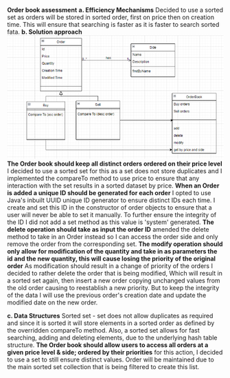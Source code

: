 **Order book assessment**
**a. Efficiency Mechanisms**
Decided to use a sorted set as orders will be stored in sorted order, first on price then on creation time.
This will ensure that searching is faster as it is faster to search sorted fata. 
**b. Solution approach**
![img.png](img.png)
**The Order book should keep all distinct orders ordered on their price level**
I decided to use a sorted set for this as a set does not store duplicates and I implemented
the compareTo method to use price to ensure that any interaction with the set results in 
a sorted dataset by price.
**When an Order is added a unique ID should be generated for each order**
I opted to use Java's inbuilt UUID unique ID generator to ensure distinct IDs each time. 
I create and set this ID in the constructor of order objects to ensure that a user will never be able 
to set it manually. To further ensure the integrity of the ID I did not add a set method as this value is 
'system' generated.
**The delete operation should take as input the order ID**
amended the delete method to take in an Order instead so I can access the order side and only remove the order 
from the corresponding set.
**The modify operation should only allow for modification of the quantity and take in as parameters 
the id and the new quantity, this will cause losing the priority of the original order**
As modification should result in a change of priority of the orders I decided to rather delete the order
that is being modified, Which will result in a sorted set again, then insert a new order copying unchanged 
values from the old order causing to reestablish a new priority. But to keep the integrity of the data I will
use the previous order's creation date and update the modified date on the new order. 

**c. Data Structures**
Sorted set - set does not allow duplicates as required and since it is sorted
it will store elements in a sorted order as defined by the overridden compareTo method.
Also, a sorted set allows for fast searching, adding and deleting elements, due to the underlying 
hash table structure.
**The Order book should allow users to access all orders at a given price level & side; 
ordered by their priorities**
for this action, I decided to use a set to still ensure distinct values. Order will be maintained due to 
the main sorted set collection that is being filtered to create this list. 
